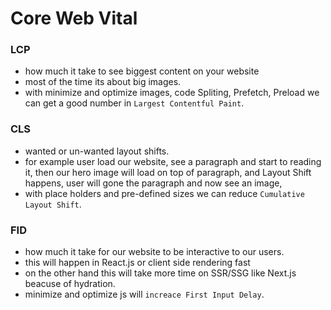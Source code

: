 # Core Web Vital

### LCP

- how much it take to see biggest content on your website
- most of the time its about big images.
- with minimize and optimize images, code Spliting, Prefetch, Preload we can get a good number in `Largest Contentful Paint`.

### CLS

- wanted or un-wanted layout shifts.
- for example user load our website, see a paragraph and start to reading it, then our hero image will load on top of paragraph, and Layout Shift happens, user will gone the paragraph and now see an image,
- with place holders and pre-defined sizes we can reduce `Cumulative Layout Shift`.

### FID

- how much it take for our website to be interactive to our users.
- this will happen in React.js or client side rendering fast
- on the other hand this will take more time on SSR/SSG like Next.js beacuse of hydration.
- minimize and optimize js will `increace First Input Delay`.
